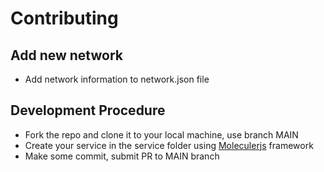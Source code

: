# Contributing

## Add new network
- Add network information to network.json file

## Development Procedure
- Fork the repo and clone it to your local machine, use branch MAIN
- Create your service in the service folder using [Moleculerjs](https://moleculer.services/) framework
- Make some commit, submit PR to MAIN branch